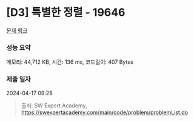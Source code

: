 # [D3] 특별한 정렬 - 19646 

[문제 링크](https://swexpertacademy.com/main/code/problem/problemDetail.do?contestProbId=AY1iFPZahycDFAWX) 

### 성능 요약

메모리: 44,712 KB, 시간: 136 ms, 코드길이: 407 Bytes

### 제출 일자

2024-04-17 09:28



> 출처: SW Expert Academy, https://swexpertacademy.com/main/code/problem/problemList.do